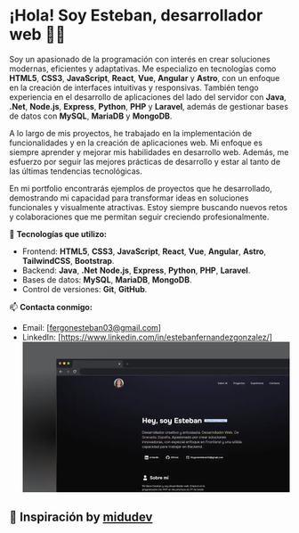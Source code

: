 # ¡Hola! Soy Esteban, desarrollador web 👨‍💻

Soy un apasionado de la programación con interés en crear soluciones modernas, eficientes y adaptativas. Me especializo en tecnologías como **HTML5**, **CSS3**, **JavaScript**, **React**, **Vue**, **Angular** y **Astro**, con un enfoque en la creación de interfaces intuitivas y responsivas. También tengo experiencia en el desarrollo de aplicaciones del lado del servidor con **Java**, **.Net**, **Node.js**, **Express**, **Python**, **PHP** y **Laravel**, además de gestionar bases de datos con **MySQL**, **MariaDB** y **MongoDB**.

A lo largo de mis proyectos, he trabajado en la implementación de funcionalidades y en la creación de aplicaciones web. Mi enfoque es siempre aprender y mejorar mis habilidades en desarrollo web. Además, me esfuerzo por seguir las mejores prácticas de desarrollo y estar al tanto de las últimas tendencias tecnológicas.

En mi portfolio encontrarás ejemplos de proyectos que he desarrollado, demostrando mi capacidad para transformar ideas en soluciones funcionales y visualmente atractivas. Estoy siempre buscando nuevos retos y colaboraciones que me permitan seguir creciendo profesionalmente.

🚀 **Tecnologías que utilizo:**
- Frontend: **HTML5**, **CSS3**, **JavaScript**, **React**, **Vue**, **Angular**, **Astro**, **TailwindCSS**, **Bootstrap**.
- Backend: **Java**, **.Net** **Node.js**, **Express**, **Python**, **PHP**, **Laravel**.
- Bases de datos: **MySQL**, **MariaDB**, **MongoDB**.
- Control de versiones: **Git**, **GitHub**.

📫 **Contacta conmigo:**
- Email: [fergonesteban03@gmail.com]
- LinkedIn: [https://www.linkedin.com/in/estebanfernandezgonzalez/]
![readmethumbnail](public/imgs/readmethumbnail.webp)

## 📝 Inspiración by [midudev](https://github.com/midudev)